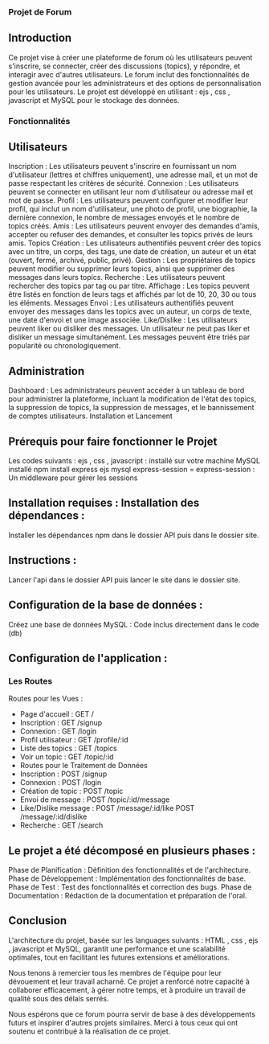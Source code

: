 ### Projet de Forum
## Introduction
Ce projet vise à créer une plateforme de forum où les utilisateurs peuvent s'inscrire, se connecter, créer des discussions (topics), y répondre, et interagir avec d'autres utilisateurs. Le forum inclut des fonctionnalités de gestion avancée pour les administrateurs et des options de personnalisation pour les utilisateurs. Le projet est développé en utilisant : ejs , css , javascript et MySQL pour le stockage des données.

### Fonctionnalités
## Utilisateurs
Inscription : Les utilisateurs peuvent s'inscrire en fournissant un nom d'utilisateur (lettres et chiffres uniquement), une adresse mail, et un mot de passe respectant les critères de sécurité.
Connexion : Les utilisateurs peuvent se connecter en utilisant leur nom d'utilisateur ou adresse mail et mot de passe.
Profil : Les utilisateurs peuvent configurer et modifier leur profil, qui inclut un nom d'utilisateur, une photo de profil, une biographie, la dernière connexion, le nombre de messages envoyés et le nombre de topics créés.
Amis : Les utilisateurs peuvent envoyer des demandes d'amis, accepter ou refuser des demandes, et consulter les topics privés de leurs amis.
Topics
Création : Les utilisateurs authentifiés peuvent créer des topics avec un titre, un corps, des tags, une date de création, un auteur et un état (ouvert, fermé, archivé, public, privé).
Gestion : Les propriétaires de topics peuvent modifier ou supprimer leurs topics, ainsi que supprimer des messages dans leurs topics.
Recherche : Les utilisateurs peuvent rechercher des topics par tag ou par titre.
Affichage : Les topics peuvent être listés en fonction de leurs tags et affichés par lot de 10, 20, 30 ou tous les éléments.
Messages
Envoi : Les utilisateurs authentifiés peuvent envoyer des messages dans les topics avec un auteur, un corps de texte, une date d'envoi et une image associée.
Like/Dislike : Les utilisateurs peuvent liker ou disliker des messages. Un utilisateur ne peut pas liker et disliker un message simultanément. Les messages peuvent être triés par popularité ou chronologiquement.

## Administration
Dashboard : Les administrateurs peuvent accéder à un tableau de bord pour administrer la plateforme, incluant la modification de l'état des topics, la suppression de topics, la suppression de messages, et le bannissement de comptes utilisateurs.
Installation et Lancement

## Prérequis pour faire fonctionner le Projet 
Les codes suivants : ejs , css , javascript : installé sur votre machine
MySQL installé 
npm install express ejs mysql express-session = express-session : Un middleware pour gérer les sessions

## Installation requises :  Installation des dépendances :
Installer les dépendances npm dans le dossier API puis dans le dossier site.

## Instructions :
Lancer l'api dans le dossier API puis lancer le site dans le dossier site.

## Configuration de la base de données :
Créez une base de données MySQL :
Code inclus directement dans le code (db)

## Configuration de l'application :

### Les Routes
Routes pour les Vues :
- Page d'accueil : GET /
- Inscription : GET /signup
- Connexion : GET /login
- Profil utilisateur : GET /profile/:id
- Liste des topics : GET /topics
- Voir un topic : GET /topic/:id
- Routes pour le Traitement de Données
- Inscription : POST /signup
- Connexion : POST /login
- Création de topic : POST /topic
- Envoi de message : POST /topic/:id/message
- Like/Dislike message : POST /message/:id/like POST /message/:id/dislike
- Recherche : GET /search

## Le projet a été décomposé en plusieurs phases :

Phase de Planification : Définition des fonctionnalités et de l'architecture.
Phase de Développement : Implémentation des fonctionnalités de base.
Phase de Test : Test des fonctionnalités et correction des bugs.
Phase de Documentation : Rédaction de la documentation et préparation de l'oral.

## Conclusion

L'architecture du projet, basée sur les languages suivants : HTML , css , ejs , javascript et MySQL, garantit une performance et une scalabilité optimales, tout en facilitant les futures extensions et améliorations.

Nous tenons à remercier tous les membres de l'équipe pour leur dévouement et leur travail acharné. Ce projet a renforcé notre capacité à collaborer efficacement, à gérer notre temps, et à produire un travail de qualité sous des délais serrés.

Nous espérons que ce forum pourra servir de base à des développements futurs et inspirer d'autres projets similaires. Merci à tous ceux qui ont soutenu et contribué à la réalisation de ce projet.
